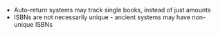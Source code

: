  * Auto-return systems may track single books, instead of just amounts
 * ISBNs are not necessarily unique - ancient systems may have non-unique ISBNs
